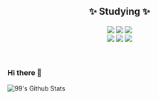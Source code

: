 ## <p align="center">✨ Studying ✨</p>
<div align="center">
<a href="https://github.com/haesa"><img src="https://img.shields.io/badge/HTML5-E34F26?style=for-the-badge&logo=HTML5&logoColor=white"/></a>
<a href="https://github.com/haesa"><img src="https://img.shields.io/badge/CSS3-1572B6?style=for-the-badge&logo=CSS3&logoColor=white"/></a>
<a href="https://github.com/haesa"><img src="https://img.shields.io/badge/JavaScript-F7DF1E?style=for-the-badge&logo=JavaScript&logoColor=black"/></a>
<br/>
<a href="https://github.com/haesa"><img src="https://img.shields.io/badge/React-222222?style=for-the-badge&logo=React&logoColor=61DAFB"/></a>
<a href="https://github.com/haesa"><img src="https://img.shields.io/badge/Git-F05032?style=for-the-badge&logo=Git&logoColor=white"/></a>
<a href="https://github.com/haesa"><img src="https://img.shields.io/badge/Docker-46a2f1?style=for-the-badge&logo=Docker&logoColor=ffffff"/></a>
</div>
<br/><br/>

### Hi there 👋

<!--
**haesa/haesa** is a ✨ _special_ ✨ repository because its `README.md` (this file) appears on your GitHub profile.

Here are some ideas to get you started:

- 🔭 I’m currently working on ...
- 🌱 I’m currently learning ...
- 👯 I’m looking to collaborate on ...
- 🤔 I’m looking for help with ...
- 💬 Ask me about ...
- 📫 How to reach me: ...
- 😄 Pronouns: ...
- ⚡ Fun fact: ...
-->

![99's Github Stats](https://github-readme-stats.vercel.app/api?username=haesa&bg_color=b993d6,C779D0,8ca6db&title_color=fff&text_color=fff&show_icons=true&icon_color=ffffff)

